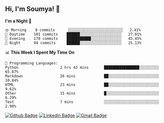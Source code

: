 ## Hi, I'm Soumya! 👋

<!--START_SECTION:waka-->
**I'm a Night 🦉** 

```text
🌞 Morning    9 commits      ░░░░░░░░░░░░░░░░░░░░░░░░░   2.41% 
🌆 Daytime    101 commits    ██████░░░░░░░░░░░░░░░░░░░   27.01% 
🌃 Evening    170 commits    ███████████░░░░░░░░░░░░░░   45.45% 
🌙 Night      94 commits     ██████░░░░░░░░░░░░░░░░░░░   25.13%

```


📊 **This Week I Spent My Time On** 

```text
💬 Programming Languages: 
Python                   2 hrs 43 mins       ████████████████░░░░░░░░░   65.87% 
Markdown                 26 mins             ██░░░░░░░░░░░░░░░░░░░░░░░   10.84% 
HTML                     23 mins             ██░░░░░░░░░░░░░░░░░░░░░░░   9.62% 
Other                    15 mins             █░░░░░░░░░░░░░░░░░░░░░░░░   6.29% 
Text                     7 mins              ░░░░░░░░░░░░░░░░░░░░░░░░░   2.98%

```


<!--END_SECTION:waka-->

[![Github Badge](https://img.shields.io/badge/-rubyruins-grey?style=for-the-badge&logo=github&logoColor=white&link=https://github.com/rubyruins/)](https://www.github.com/rubyruins/) 
[![Linkedin Badge](https://img.shields.io/badge/-Soumya%20Parekh-0072b1?style=for-the-badge&logo=Linkedin&logoColor=white&link=https://www.linkedin.com/in/Soumya-Parekh/)](https://www.linkedin.com/in/Soumya-Parekh/) 
[![Gmail Badge](https://img.shields.io/badge/-soumya.parekh@somaiya.edu-c14438?style=for-the-badge&logo=Gmail&logoColor=white&link=mailto:soumya.parekh@somaiya.edu)](mailto:soumya.parekh@somaiya.edu) 

